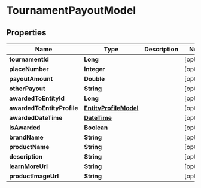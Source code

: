 
# TournamentPayoutModel

## Properties
Name | Type | Description | Notes
------------ | ------------- | ------------- | -------------
**tournamentId** | **Long** |  |  [optional]
**placeNumber** | **Integer** |  |  [optional]
**payoutAmount** | **Double** |  |  [optional]
**otherPayout** | **String** |  |  [optional]
**awardedToEntityId** | **Long** |  |  [optional]
**awardedToEntityProfile** | [**EntityProfileModel**](EntityProfileModel.md) |  |  [optional]
**awardedDateTime** | [**DateTime**](DateTime.md) |  |  [optional]
**isAwarded** | **Boolean** |  |  [optional]
**brandName** | **String** |  |  [optional]
**productName** | **String** |  |  [optional]
**description** | **String** |  |  [optional]
**learnMoreUrl** | **String** |  |  [optional]
**productImageUrl** | **String** |  |  [optional]



